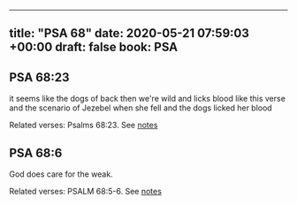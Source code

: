 
---
title: "PSA 68"
date: 2020-05-21 07:59:03 +00:00
draft: false
book: PSA
---

## PSA 68:23

it seems like the dogs of back then we're wild and licks blood like this verse and the scenario of Jezebel when she fell and the dogs licked her blood

Related verses: Psalms 68:23. See [notes](https://my.bible.com/notes/3434228533680661373)


## PSA 68:6

God does care for the weak.

Related verses: PSALM 68:5-6. See [notes](https://my.bible.com/notes/2790797544954519815)

